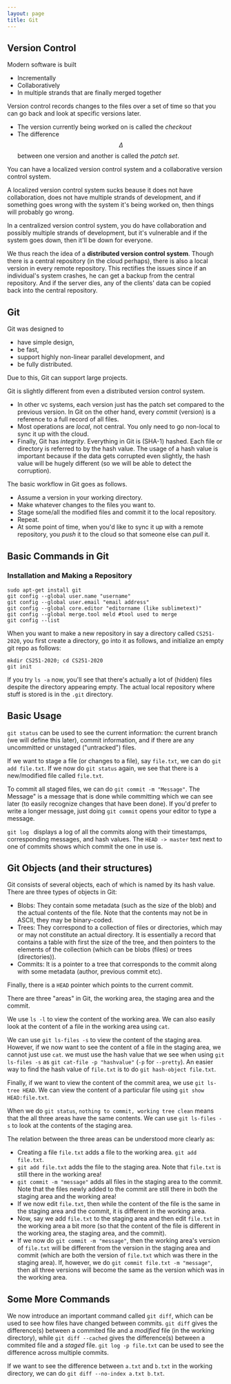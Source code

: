 ```yaml
---
layout: page
title: Git
---
```


<script type="text/javascript" async src="https://cdnjs.cloudflare.com/ajax/libs/mathjax/2.7.5/latest.js?config=TeX-MML-AM_CHTML" async></script>

## Version Control

Modern software is built

* Incrementally
* Collaboratively
* In multiple strands that are finally merged together

Version control records changes to the files over a set of time so that you can go back and look at specific versions later.

* The version currently being worked on is called the *checkout*
* The difference $$\Delta$$ between one version and another is called the *patch set*.

You can have a localized version control system and a collaborative version control system.

A localized version control system sucks beause it does not have collaboration, does not have multiple strands of development, and if something goes wrong with the system it's being worked on, then things will probably go wrong.

In a centralized version control system, you do have collaboration and possibly multiple strands of development, but it's vulnerable and if the system goes down, then it'll be down for everyone.

We thus reach the idea of a **distributed version control system**. Though there is a central repository (in the cloud perhaps), there is also a local version in every remote repository. This rectifies the issues since if an individual's system crashes, he can get a backup from the central repository. And if the server dies, any of the clients' data can be copied back into the central repository.

## Git

Git was designed to

* have simple design,
* be fast,
* support highly non-linear parallel development, and
* be fully distributed.

Due to this, Git can support large projects. 

Git is slightly different from even a distributed version control system. 

* In other vc systems, each version just has the patch set compared to the previous version. In Git on the other hand, every _commit_ (version) is a reference to a full record of all files. 
* Most operations are _local_, not central. You only need to go non-local to sync it up with the cloud. 
* Finally, Git has _integrity_. Everything in Git is (SHA-1) hashed. Each file or directory is referred to by the hash value. The usage of a hash value is important because if the data gets corrupted even slightly, the hash value will be hugely different (so we will be able to detect the corruption).

The basic workflow in Git goes as follows.

* Assume a version in your working directory.
* Make whatever changes to the files you want to.
* Stage some/all the modified files and commit it to the local repository.
* Repeat.
* At some point of time, when you'd like to sync it up with a remote repository, you _push_ it to the cloud so that someone else can _pull_ it.

## Basic Commands in Git

### Installation and Making a Repository

	sudo apt-get install git
	git config --global user.name "username"
	git config --global user.email "email address"
	git config --global core.editor "editorname (like sublimetext)"
	git config --global merge.tool meld #tool used to merge
	git config --list
	
When you want to make a new repository in say a directory called ```CS251-2020```, you first create a directory, go into it as follows, and initialize an empty git repo as follows:

	mkdir CS251-2020; cd CS251-2020
	git init

If you try ```ls -a``` now, you'll see that there's actually a lot of (hidden) files despite the directory appearing empty. The actual local repository where stuff is stored is in the ```.git``` directory.

## Basic Usage

```git status``` can be used to see the current information: the current branch (we will define this later), commit information, and if there are any uncommitted or unstaged ("untracked") files.

If we want to stage a file (or changes to a file), say ```file.txt```, we can do ```git add file.txt```. If we now do ```git status``` again, we see that there is a new/modified file called ```file.txt```.

To commit all staged files, we can do ```git commit -m "Message"```. The Message" is a message that is done while committing which we can see later (to easily recognize changes that have been done). If you'd prefer to write a longer message, just doing ```git commit``` opens your editor to type a message.

```git log ``` displays a log of all the commits along with their timestamps, corresponding messages, and hash values. The ```HEAD -> master``` text next to one of commits shows which commit the one in use is.

## Git Objects (and their structures)

Git consists of several objects, each of which is named by its hash value. There are three types of objects in Git:

* Blobs: They contain some metadata (such as the size of the blob) and the actual contents of the file. Note that the contents may not be in ASCII, they may be binary-coded.
* Trees: They correspond to a collection of files or directories, which may or may not constitute an actual directory. It is essentially a record that contains a table with first the size of the tree, and then pointers to the elements of the collection (which can be blobs (files) or trees (directories)).
* Commits: It is a pointer to a tree that corresponds to the commit along with some metadata (author, previous commit etc).

Finally, there is a ```HEAD``` pointer which points to the current commit.

There are three "areas" in Git, the working area, the staging area and the commit.

We use ```ls -l``` to view the content of the working area. We can also easily look at the content of a file in the working area using ```cat```.

We can use ```git ls-files -s``` to view the content of the staging area. However, if we now want to see the content of a file in the staging area, we cannot just use ```cat```. we must use the hash value that we see when using ```git ls-files -s``` as ```git cat-file -p "hashvalue"``` (```-p``` for ```--pretty```). An easier way to find the hash value of ```file.txt``` is to do ```git hash-object file.txt```.

Finally, if we want to view the content of the commit area, we use ```git ls-tree HEAD```. We can view the content of a particular file using ```git show HEAD:file.txt```.

When we do ```git status```, ```nothing to commit, working tree clean``` means that the all three areas have the same contents. We can use ```git ls-files -s``` to look at the contents of the staging area.

The relation between the three areas can be understood more clearly as:

* Creating a file ```file.txt``` adds a file to the working area. ```git add file.txt```.
* ```git add file.txt``` adds the file to the staging area. Note that ```file.txt``` is still there in the working area!
* ```git commit -m "message"``` adds all files in the staging area to the commit. Note that the files newly added to the commit are still there in both the staging area and the working area!
* If we now edit ```file.txt```, then while the content of the file is the same in the staging area and the commit, it is different in the working area.
* Now, say we add ```file.txt``` to the staging area and then edit ```file.txt``` in the working area a bit more (so that the content of the file is different in the working area, the staging area, and the commit). 
* If we now do ```git commit -m "message"```, then the working area's version of ```file.txt``` will be different from the version in the staging area and commit (which are both the version of ```file.txt``` which was there in the staging area). If, however, we do ```git commit file.txt -m "message"```, then all three versions will become the same as the version which was in the working area.

## Some More Commands

We now introduce an important command called ```git diff```, which can be used to see how files have changed between commits. ```git diff``` gives the difference(s) between a commited file and a _modified_ file (in the working directory), while ```git diff --cached``` gives the difference(s) between a commited file and a _staged_ file. ```git log -p file.txt``` can be used to see the difference across multiple commits.

If we want to see the difference between ```a.txt``` and ```b.txt``` in the working directory, we can do ```git diff --no-index a.txt b.txt```.